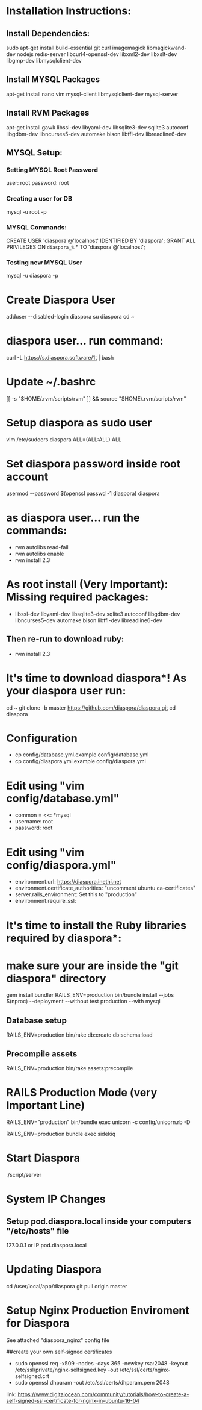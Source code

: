# Installation Instructions:

## Install Dependencies: 
sudo apt-get install build-essential git curl imagemagick libmagickwand-dev nodejs redis-server libcurl4-openssl-dev libxml2-dev libxslt-dev libgmp-dev libmysqlclient-dev

## Install MYSQL Packages 
apt-get install nano vim mysql-client libmysqlclient-dev mysql-server

## Install RVM Packages
apt-get install gawk libssl-dev libyaml-dev libsqlite3-dev sqlite3 autoconf libgdbm-dev libncurses5-dev automake bison libffi-dev libreadline6-dev

## MYSQL Setup:

### Setting MYSQL Root Password
user: root
password: root

### Creating a user for DB
mysql -u root -p

### MYSQL Commands:

CREATE USER 'diaspora'@'localhost' IDENTIFIED BY 'diaspora'; 
GRANT ALL PRIVILEGES ON `diaspora_%`.* TO 'diaspora'@'localhost';

### Testing new MYSQL User
mysql -u diaspora -p

# Create Diaspora User
adduser --disabled-login diaspora
su diaspora
cd ~ 

# diaspora user... run command:
curl -L https://s.diaspora.software/1t | bash

# Update ~/.bashrc
[[ -s "$HOME/.rvm/scripts/rvm" ]] && source "$HOME/.rvm/scripts/rvm"

# Setup diaspora as sudo user
vim /etc/sudoers
diaspora  ALL=(ALL:ALL) ALL

# Set diaspora password inside root account
usermod --password $(openssl passwd -1 diaspora) diaspora

# as diaspora user... run the commands: 
 - rvm autolibs read-fail
 - rvm autolibs enable
 - rvm install 2.3

# As root install (Very Important): Missing required packages: 
 - libssl-dev libyaml-dev libsqlite3-dev sqlite3 autoconf libgdbm-dev libncurses5-dev automake bison libffi-dev libreadline6-dev

## Then re-run to download ruby:
 - rvm install 2.3

# It's time to download diaspora*! As your diaspora user run:

cd ~
git clone -b master https://github.com/diaspora/diaspora.git
cd diaspora

# Configuration

 - cp config/database.yml.example config/database.yml
 - cp config/diaspora.yml.example config/diaspora.yml

# Edit using "vim config/database.yml"
 - common = <<: *mysql
 - username: root
 - password: root

# Edit using "vim config/diaspora.yml"
 - environment.url: https://diaspora.inethi.net
 - environment.certificate_authorities: "uncomment ubuntu ca-certificates"
 - server.rails_environment: Set this to "production"
 - environment.require_ssl:

# It's time to install the Ruby libraries required by diaspora*:
# make sure your are inside the "git diaspora" directory
gem install bundler
RAILS_ENV=production bin/bundle install --jobs $(nproc) --deployment --without test production --with mysql

## Database setup
RAILS_ENV=production bin/rake db:create db:schema:load

## Precompile assets
RAILS_ENV=production bin/rake assets:precompile

# RAILS Production Mode (very Important Line)
RAILS_ENV="production" bin/bundle exec unicorn -c config/unicorn.rb -D

RAILS_ENV=production bundle exec sidekiq

# Start Diaspora
./script/server

# System IP Changes
## Setup pod.diaspora.local inside your computers "/etc/hosts" file
127.0.0.1 or IP	pod.diaspora.local

# Updating Diaspora
cd /user/local/app/diaspora
git pull origin master


# Setup Nginx Production Enviroment for Diaspora
See attached "diaspora_nginx" config file

##create your own self-signed certificates
 - sudo openssl req -x509 -nodes -days 365 -newkey rsa:2048 -keyout /etc/ssl/private/nginx-selfsigned.key -out /etc/ssl/certs/nginx-selfsigned.crt
 - sudo openssl dhparam -out /etc/ssl/certs/dhparam.pem 2048 

 link: https://www.digitalocean.com/community/tutorials/how-to-create-a-self-signed-ssl-certificate-for-nginx-in-ubuntu-16-04 
